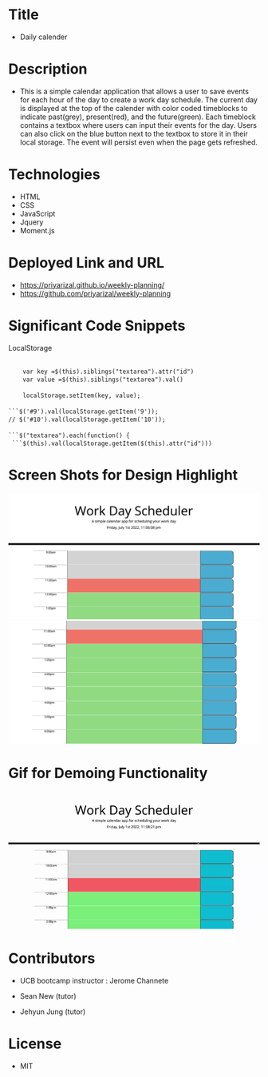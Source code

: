 # Title

- Daily calender

# Description

- This is a simple calendar application that allows a user to save events for each hour of the day to create a work day schedule. The current day is displayed at the top of the calender with color coded timeblocks to indicate past(grey), present(red), and the future(green). Each timeblock contains a textbox where users can input their events for the day. Users can also click on the blue button next to the textbox to store it in their local storage. The event will persist even when the page gets refreshed.

# Technologies

- HTML
- CSS
- JavaScript
- Jquery
- Moment.js

# Deployed Link and URL

- https://priyarizal.github.io/weekly-planning/
- https://github.com/priyarizal/weekly-planning

# Significant Code Snippets

LocalStorage

````$('.saveBtn').on('click', function(event) {

    var key =$(this).siblings("textarea").attr("id")
    var value =$(this).siblings("textarea").val()

    localStorage.setItem(key, value);

```$('#9').val(localStorage.getItem('9'));
// $('#10').val(localStorage.getItem('10'));

```$("textarea").each(function() {
 ```$(this).val(localStorage.getItem($(this).attr("id")))

````

# Screen Shots for Design Highlight

![dailycalender](./assets/1.png)
![dailycalender](./assets/2.png)

# Gif for Demoing Functionality

![dailycalender](./assets/Work%20Day%20Scheduler.gif)

# Contributors

- UCB bootcamp instructor : Jerome Channete

- Sean New (tutor)
- Jehyun Jung (tutor)

# License

- MIT
